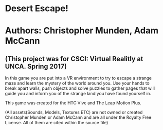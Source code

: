 # Desert Escape!

<h1>
Authors: Christopher Munden, Adam McCann
</h1>

<h2>
(This project was for CSCI: Virtual Realitly at UNCA. Spring 2017)
</h2>
<body>
<p>In this game you are put into a VR environment to try to escape a strange maze and learn the mystery of the world around you. Use your hands to break apart walls, push objects and solve puzzles to gather pages that will guide you and inform you of the strange land you have found yourself in.</p>

<p>This game was created for the HTC Vive and The Leap Motion Plus.</p>

<p>(All assets(Sounds, Models, Textures ETC) are not owned or created Christopher Munden or Adam McCann and are all under the Royalty Free License. All of them are cited within the source file)
</p>
</body>
